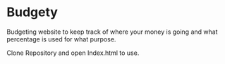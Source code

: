# Budgety
Budgeting website to keep track of where your money is going and what percentage is used for what purpose.

Clone Repository and open Index.html to use. 
